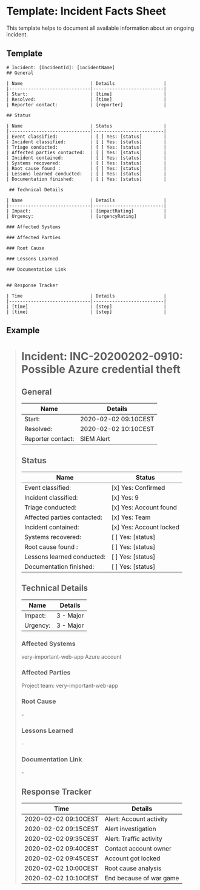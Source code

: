 # Template: Incident Facts Sheet
This template helps to document all available information about an ongoing incident. 

## Template
```
# Incident: [IncidentId]: [incidentName]
## General

| Name                         | Details                  |
|------------------------------|--------------------------|
| Start:                       | [time]                   |
| Resolved:                    | [time]                   |
| Reporter contact:            | [reporter]               |

## Status

| Name                         | Status                   |
|------------------------------|--------------------------|
| Event classified:            | [ ] Yes: [status]        |
| Incident classified:         | [ ] Yes: [status]        |
| Triage conducted:            | [ ] Yes: [status]        |
| Affected parties contacted:  | [ ] Yes: [status]        |
| Incident contained:          | [ ] Yes: [status]        |
| Systems recovered:           | [ ] Yes: [status]        |
| Root cause found :           | [ ] Yes: [status]        |
| Lessons learned conducted:   | [ ] Yes: [status]        |
| Documentation finished:      | [ ] Yes: [status]        |

 ## Technical Details

| Name                         | Details                  |
|------------------------------|--------------------------|
| Impact:                      | [impactRating]           |
| Urgency:                     | [urgencyRating]          |

### Affected Systems

### Affected Parties

### Root Cause

### Lessons Learned

### Documentation Link


## Response Tracker

| Time                         | Details                  |
|------------------------------|--------------------------|
| [time]                       | [step]                   |
| [time]                       | [step]                   |
```

## Example
> # Incident: INC-20200202-0910: Possible Azure credential theft
> ## General
>
> | Name                         | Details                  |
> |------------------------------|--------------------------|
> | Start:                       | 2020-02-02 09:10CEST     |
> | Resolved:                    | 2020-02-02 10:10CEST     |
> | Reporter contact:            | SIEM Alert               |
>
> ## Status
>
> | Name                         | Status                   |
> |------------------------------|--------------------------|
> | Event classified:            | [x] Yes: Confirmed       |
> | Incident classified:         | [x] Yes: 9               |
> | Triage conducted:            | [x] Yes: Account found   |
> | Affected parties contacted:  | [x] Yes: Team            |
> | Incident contained:          | [x] Yes: Account locked  |
> | Systems recovered:           | [ ] Yes: [status]        |
> | Root cause found :           | [ ] Yes: [status]        |
> | Lessons learned conducted:   | [ ] Yes: [status]        |
> | Documentation finished:      | [ ] Yes: [status]        |
>
> ## Technical Details
>
> | Name                         | Details                  |
> |------------------------------|--------------------------|
> | Impact:                      | 3 - Major                |
> | Urgency:                     | 3 - Major                |
>
> ### Affected Systems
> very-important-web-app Azure account
>
> ### Affected Parties
> Project team: very-important-web-app
>
> ### Root Cause
> \- 
>
> ### Lessons Learned
> \- 
>
> ### Documentation Link
> \- 
>
> ## Response Tracker
>
> | Time                         | Details                  |
> |------------------------------|--------------------------|
> | 2020-02-02 09:10CEST         | Alert: Account activity  |
> | 2020-02-02 09:15CEST         | Alert investigation      |
> | 2020-02-02 09:35CEST         | Alert: Traffic activity  |
> | 2020-02-02 09:40CEST         | Contact account owner    |
> | 2020-02-02 09:45CEST         | Account got locked       |
> | 2020-02-02 10:00CEST         | Root cause analysis      |
> | 2020-02-02 10:10CEST         | End because of war game  |
>